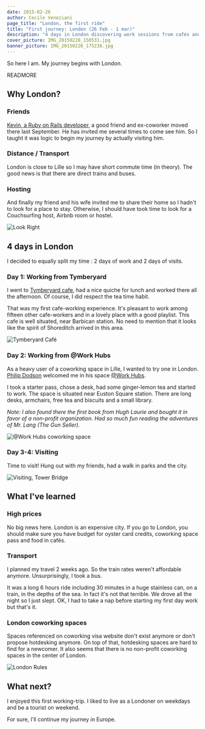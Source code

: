 ```yaml
---
date: 2015-02-26
author: Cecile Veneziani
page_title: "London, the first ride"
title: "First journey: London (26 Feb - 1 mar)"
description: "4 days in London discovering work sessions from cafés and coworking space."
cover_picture: IMG_20150228_150531.jpg
banner_picture: IMG_20150226_175236.jpg
---
```


So here I am. My journey begins with London.

READMORE

## Why London?

### Friends

[Kevin, a Ruby on Rails developer](https://kevin.disneur.me/), a good friend and ex-coworker moved there last September. He has invited me several times to come see him. So I taught it was logic to begin my journey by actually visiting him.

### Distance / Transport

London is close to Lille so I may have short commute time (in theory). The good news is that there are direct trains and buses.

### Hosting

And finally my friend and his wife invited me to share their home so I hadn't to look for a place to stay. Otherwise, I should have took time to look for a Couchsurfing host, Airbnb room or hostel.

![Look Right](/assets/images/blog/articles/2015-02-26-london/IMG_20150226_175001.jpg)

## 4 days in London

I decided to equally split my time : 2 days of work and 2 days of visits.

### Day 1: Working from Tymberyard

I went to [Tymberyard cafe](https://tyuk.com/), had a nice quiche for lunch and worked there all the afternoon. Of course, I did respect the tea time habit.

That was my first cafe-working experience. It's pleasant to work among fifteen other cafe-workers and in a lovely place with a good playlist. This cafe is well situated, near Barbican station. No need to mention that it looks like the spirit of Shoreditch arrived in this area.

![Tymberyard Café](/assets/images/blog/articles/2015-02-26-london/IMG_20150226_142256.jpg)

### Day 2: Working from @Work Hubs

As a heavy user of a coworking space in Lille, I wanted to try one in London. [Philip Dodson](https://twitter.com/philip_dodson) welcomed me in his space [@Work Hubs](http://atworkhubs.co.uk/).

I took a starter pass, chose a desk, had some ginger-lemon tea and started to work. The space is situated near Euston Square station. There are long desks, armchairs, free tea and biscuits and a small library.

*Note: I also found there the first book from Hugh Laurie and bought it in favor of a non-profit organization. Had so much fun reading the adventures of Mr. Lang (The Gun Seller).*

![@Work Hubs coworking space](/assets/images/blog/articles/2015-02-26-london/IMG_20150227_143359.jpg)

### Day 3-4: Visiting

Time to visit! Hung out with my friends, had a walk in parks and the city.

![Visiting, Tower Bridge](/assets/images/blog/articles/2015-02-26-london/IMG_20150228_153644.jpg)

## What I've learned

### High prices

No big news here. London is an expensive city. If you go to London, you should make sure you have budget for oyster card credits, coworking space pass and food in cafés.

### Transport

I planned my travel 2 weeks ago. So the train rates weren't affordable anymore. Unsurprisingly, I took a bus.

It was a long 6 hours ride including 30 minutes in a huge stainless can, on a train, in the depths of the sea. In fact it's not that terrible. We drove all the night so I just slept. OK, I had to take a nap before starting my first day work but that's it.

### London coworking spaces

Spaces referenced on coworking visa website don't exist anymore or don't propose hotdesking anymore. On top of that, hotdesking spaces are hard to find for a newcomer. It also seems that there is no non-profit coworking spaces in the center of London.

![London Rules](/assets/images/blog/articles/2015-02-26-london/IMG_20150301_103619.jpg)

## What next?

I enjoyed this first working-trip. I liked to live as a Londoner on weekdays and be a tourist on weekend.

For sure, I'll continue my journey in Europe.
